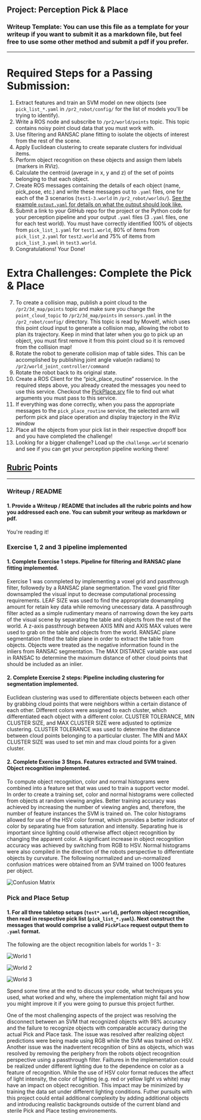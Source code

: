 ## Project: Perception Pick & Place
### Writeup Template: You can use this file as a template for your writeup if you want to submit it as a markdown file, but feel free to use some other method and submit a pdf if you prefer.

---


# Required Steps for a Passing Submission:
1. Extract features and train an SVM model on new objects (see `pick_list_*.yaml` in `/pr2_robot/config/` for the list of models you'll be trying to identify). 
2. Write a ROS node and subscribe to `/pr2/world/points` topic. This topic contains noisy point cloud data that you must work with.
3. Use filtering and RANSAC plane fitting to isolate the objects of interest from the rest of the scene.
4. Apply Euclidean clustering to create separate clusters for individual items.
5. Perform object recognition on these objects and assign them labels (markers in RViz).
6. Calculate the centroid (average in x, y and z) of the set of points belonging to that each object.
7. Create ROS messages containing the details of each object (name, pick_pose, etc.) and write these messages out to `.yaml` files, one for each of the 3 scenarios (`test1-3.world` in `/pr2_robot/worlds/`).  [See the example `output.yaml` for details on what the output should look like.](https://github.com/udacity/RoboND-Perception-Project/blob/master/pr2_robot/config/output.yaml)  
8. Submit a link to your GitHub repo for the project or the Python code for your perception pipeline and your output `.yaml` files (3 `.yaml` files, one for each test world).  You must have correctly identified 100% of objects from `pick_list_1.yaml` for `test1.world`, 80% of items from `pick_list_2.yaml` for `test2.world` and 75% of items from `pick_list_3.yaml` in `test3.world`.
9. Congratulations!  Your Done!

# Extra Challenges: Complete the Pick & Place
7. To create a collision map, publish a point cloud to the `/pr2/3d_map/points` topic and make sure you change the `point_cloud_topic` to `/pr2/3d_map/points` in `sensors.yaml` in the `/pr2_robot/config/` directory. This topic is read by Moveit!, which uses this point cloud input to generate a collision map, allowing the robot to plan its trajectory.  Keep in mind that later when you go to pick up an object, you must first remove it from this point cloud so it is removed from the collision map!
8. Rotate the robot to generate collision map of table sides. This can be accomplished by publishing joint angle value(in radians) to `/pr2/world_joint_controller/command`
9. Rotate the robot back to its original state.
10. Create a ROS Client for the “pick_place_routine” rosservice.  In the required steps above, you already created the messages you need to use this service. Checkout the [PickPlace.srv](https://github.com/udacity/RoboND-Perception-Project/tree/master/pr2_robot/srv) file to find out what arguments you must pass to this service.
11. If everything was done correctly, when you pass the appropriate messages to the `pick_place_routine` service, the selected arm will perform pick and place operation and display trajectory in the RViz window
12. Place all the objects from your pick list in their respective dropoff box and you have completed the challenge!
13. Looking for a bigger challenge?  Load up the `challenge.world` scenario and see if you can get your perception pipeline working there!

## [Rubric](https://review.udacity.com/#!/rubrics/1067/view) Points

---
### Writeup / README

#### 1. Provide a Writeup / README that includes all the rubric points and how you addressed each one.  You can submit your writeup as markdown or pdf.  

You're reading it!

### Exercise 1, 2 and 3 pipeline implemented
#### 1. Complete Exercise 1 steps. Pipeline for filtering and RANSAC plane fitting implemented.

Exercise 1 was conmpleted by implementing a voxel grid and passthrough filter, followedy by a RANSAC plane segmentation.  The voxel grid filter downsampled the visual input to decrease computational processing requirements.  LEAF SIZE was used to find the appropriate downampling amount for retain key data while removing unecessary data.  A passthrough filter acted as a simple rudimentary means of narrowing down the key parts of the visual scene by separating the table and objects from the rest of the world.  A z-axis passthrough between AXIS MIN and AXIS MAX values were used to grab on the table and objects from the world.  RANSAC plane segmentation fitted the table plane in order to extract the table from objects.  Objects were treated as the negative information found in the inliers from RANSAC segmentation.  The MAX DISTANCE variable was used in RANSAC to determine the maximum distance of other cloud points that should be included as an inlier.

#### 2. Complete Exercise 2 steps: Pipeline including clustering for segmentation implemented.  

Euclidean clustering was used to differentiate objects between each other by grabbing cloud points that were neighbors within a certain distance of each other.  Different colors were assigned to each cluster, which differentiated each object with a different color.  CLUSTER TOLERANCE, MIN CLUSTER SIZE, and MAX CLUSTER SIZE were adjusted to optimize clustering.  CLUSTER TOLERANCE was used to determine the distance between cloud points belonging to a particular cluster.  The MIN and MAX CLUSTER SIZE was used to set min and max cloud points for a given cluster.

#### 2. Complete Exercise 3 Steps.  Features extracted and SVM trained.  Object recognition implemented.

To compute object recognition, color and normal histograms were combined into a feature set that was used to train a support vector model.  In order to create a training set, color and normal histograms were collected from objects at random viewing angles.  Better training accuracy was achieved by increasing the number of viewing angles and, therefore, the number of feature instances the SVM is trained on.   The color histograms allowed for use of the HSV color format, which provides a better indicator of color by separating hue from saturation and intensity.  Separating hue is important since lighting could otherwise affect object recognition by changing the apparent color.  A significant increase in object recognition accuracy was achieved by switching from RGB to HSV.  Normal histograms were also compiled in the direction of the robots perspective to differentiate objects by curvature.  The following normalized and un-normalized confusion matrices were obtained from an SVM trained on 1000 features per object.

![Confusion Matrix](ConfusionMatrix.png)

### Pick and Place Setup

#### 1. For all three tabletop setups (`test*.world`), perform object recognition, then read in respective pick list (`pick_list_*.yaml`). Next construct the messages that would comprise a valid `PickPlace` request output them to `.yaml` format.

The following are the object recognition labels for worlds 1 - 3:

![World 1](rviz_test1.png)

![World 2](rviz_test2.png)

![World 3](rviz_test3.png)

Spend some time at the end to discuss your code, what techniques you used, what worked and why, where the implementation might fail and how you might improve it if you were going to pursue this project further.  

One of the most challenging aspects of the project was resolving the disconnect between an SVM that recognized objects with 98% accuracy and the failure to recognize objects with comparable accuracy during the actual Pick and Place task.  The issue was resolved after realizing object predictions were being made using RGB while the SVM was trained on HSV.  Another issue was the inadvertent recognition of bins as objects, which was resolved by removing the periphery from the robots object recognition perspective using a passthrough filter.  Failtures in the implementation could be realized under different lighting due to the dependence on color as a feature of recognition.  While the use of HSV color format reduces the affect of light intensity, the color of lighting (e.g. red or yellow light vs white) may have an impact on object recognition.  This impact may be minimized by training the data set under different lighting conditions.  Futher pursuits with this project could entail additional complexity by adding additional objects and introducing realistic backgrounds outside of the current bland and sterile Pick and Place testing environements.
